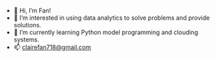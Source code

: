 - 👋 Hi, I’m Fan!
- 👀 I’m interested in using data analytics to solve problems and provide solutions. 
- 🌱 I’m currently learning Python model programming and clouding systems. 
- 📫 clairefan718@gmail.com

<!---
Fan718/Fan718 is a ✨ special ✨ repository because its `README.md` (this file) appears on your GitHub profile.
You can click the Preview link to take a look at your changes.
--->
